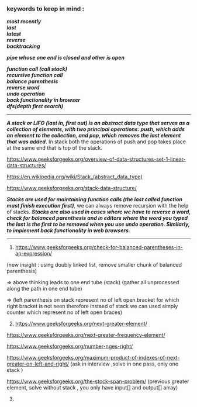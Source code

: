 
### keywords to keep in mind : 

***most recently*** \
***last*** \
***latest***\
***reverse*** \
***backtracking***


***pipe whose one end is closed and other is open***

***function call (call stack)*** \
***recursive function call*** \
***balance parenthesis*** \
***reverse word*** \
***undo operation*** \
***back functionality in browser*** \
***dfs(depth first search)***

-----------------------------------------------------------------------------------------------------------------

***A stack or LIFO (last in, first out) is an abstract data type that serves as a collection of elements, with two principal operations: push, which adds an element to the collection, and pop, which removes the last element that was added***. In stack both the operations of push and pop takes place at the same end that is top of the stack.


https://www.geeksforgeeks.org/overview-of-data-structures-set-1-linear-data-structures/

https://en.wikipedia.org/wiki/Stack_(abstract_data_type)

https://www.geeksforgeeks.org/stack-data-structure/


***Stacks are used for maintaining function calls (the last called function must finish execution first)***, we can always remove recursion with the help of stacks. ***Stacks are also used in cases where we have to reverse a word, check for balanced parenthesis and in editors where the word you typed the last is the first to be removed when you use undo operation. Similarly, to implement back functionality in web browsers.***

-------------------------------------------------------------------------------------------------------------------------

1) https://www.geeksforgeeks.org/check-for-balanced-parentheses-in-an-expression/

(new insight : using doubly linked list, remove smaller chunk of balanced parenthesis)

=> above thinking leads to one end tube (stack) (gather all unprocessed along the path in one end tube)

=> (left parenthesis on stack represent no of left open bracket for which right bracket is not seen therefore instaed of stack we can used simply counter which represent no of left open braces)

2) https://www.geeksforgeeks.org/next-greater-element/
 
 https://www.geeksforgeeks.org/next-greater-frequency-element/

https://www.geeksforgeeks.org/number-nges-right/

https://www.geeksforgeeks.org/maximum-product-of-indexes-of-next-greater-on-left-and-right/  (ask in interview ,solve in one pass, only one stack )

https://www.geeksforgeeks.org/the-stock-span-problem/   (previous greater element, solve without stack , you only have input[] and output[] array)

3) 




